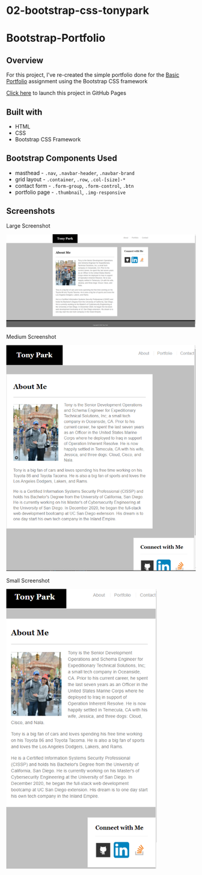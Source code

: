 # 02-bootstrap-css-tonypark

# Bootstrap-Portfolio

## Overview
For this project, I've re-created the simple portfolio done for the [Basic Portfolio](https://github.com/tonyrpark/02-bootstrap-css-tonypark) assignment using the Bootstrap CSS framework

[Click here](https://tonyrpark.github.io/02-bootstrap-css-tonypark/) to launch this project in GitHub Pages

## Built with
* HTML
* CSS
* Bootstrap CSS Framework

## Bootstrap Components Used
* masthead - `.nav`, `.navbar-header`, `.navbar-brand`
* grid layout - `.container`, `.row`, `.col-[size]-*`
* contact form - `.form-group`, `.form-control`, `.btn`
* portfolio page - `.thumbnail`, `.img-responsive`

## Screenshots
<p> Large Screenshot </p>
<img alt="large view" src="large.png" />
<p> Medium Screenshot </p>
<img alt="medium view" src="med.png" width="768px" /> 
<p> Small Screenshot </p>
<img alt="small view" src="small.png" width="400px" />